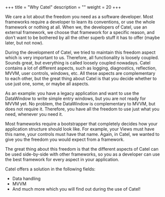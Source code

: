 +++
title = "Why Catel" 
description = ""
weight = 20
+++

We care a lot about the freedom you need as a software developer. Most frameworks require a developer to learn its conventions, or use the whole framework or nothing at all. When we, the developers of Catel, use an external framework, we choose that framework for a specific reason, and don’t want to be bothered by all the other superb stuff it has to offer (maybe later, but not now).

During the development of Catel, we tried to maintain this freedom aspect which is very important to us. Therefore, all functionality is loosely coupled. Sounds great, but everything is called loosely coupled nowadays. Catel contains a lot of different aspects, such as logging, diagnostics, reflection, MVVM, user controls, windows, etc. All these aspects are complementary to each other, but the great thing about Catel is that you decide whether to use just one, some, or maybe all aspects.

As an example: you have a legacy application and want to use the DataWindow to write simple entry windows, but you are not ready for MVVM yet. No problem, the DataWindow is complementary to MVVM, but does not require it. Therefore, you have all the freedom to use just what you need, whenever you need it.

Most frameworks require a bootstrapper that completely decides how your application structure should look like. For example, your Views must have this name, your controls must have that name. Again, in Catel, we wanted to give you the freedom you would expect from a framework.

The great thing about this freedom is that the different aspects of Catel can be used side-by-side with other frameworks, so you as a developer can use the best framework for every aspect in your application.

Catel offers a solution in the following fields:

- Data handling
- MVVM
- And much more which you will find out during the use of Catel!

